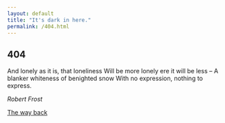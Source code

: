 ```yaml
---
layout: default
title: "It's dark in here."
permalink: /404.html
---
```

## 404

And lonely as it is, that loneliness
Will be more lonely ere it will be less –
A blanker whiteness of benighted snow
With no expression, nothing to express.

*Robert Frost*

[The way back](/)
